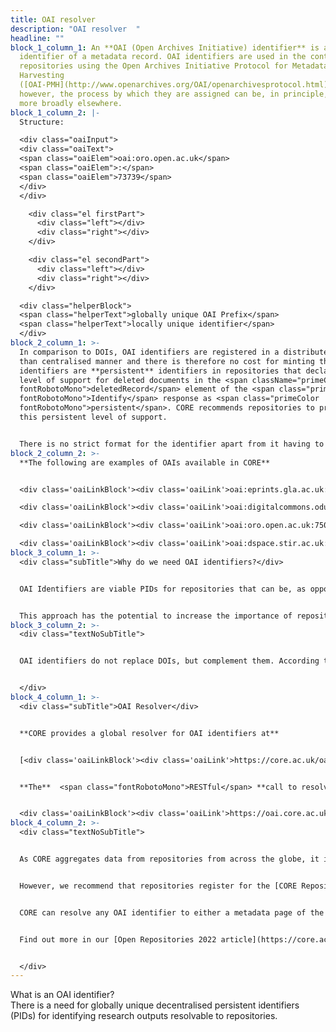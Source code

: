 ```yaml
---
title: OAI resolver
description: "OAI resolver  "
headline: ""
block_1_column_1: An **OAI (Open Archives Initiative) identifier** is a unique
  identifier of a metadata record. OAI identifiers are used in the context of
  repositories using the Open Archives Initiative Protocol for Metadata
  Harvesting
  ([OAI-PMH](http://www.openarchives.org/OAI/openarchivesprotocol.html)),
  however, the process by which they are assigned can be, in principle, used
  more broadly elsewhere.
block_1_column_2: |-
  Structure:

  <div class="oaiInput">
  <div class="oaiText">
  <span class="oaiElem">oai:oro.open.ac.uk</span>
  <span class="oaiElem">:</span>
  <span class="oaiElem">73739</span>
  </div>
  </div>

    <div class="el firstPart">
      <div class="left"></div>
      <div class="right"></div>
    </div>

    <div class="el secondPart">
      <div class="left"></div>
      <div class="right"></div>
    </div>

  <div class="helperBlock">
  <span class="helperText">globally unique OAI Prefix</span>
  <span class="helperText">locally unique identifier</span>
  </div>
block_2_column_1: >-
  In comparison to DOIs, OAI identifiers are registered in a distributed rather
  than centralised manner and there is therefore no cost for minting them. OAI
  identifiers are **persistent** identifiers in repositories that declare their
  level of support for deleted documents in the <span className="primeColor
  fontRobotoMono">deletedRecord</span> element of the <span class="primeColor
  fontRobotoMono">Identify</span> response as <span class="primeColor
  fontRobotoMono">persistent</span>. CORE recommends repositories to provide
  this persistent level of support.


  There is no strict format for the identifier apart from it having to be a URI, but a Cgood practice is for it to consist of a globally unique prefix identifying the repository and a suffix that is locally unique to a given metadata record in the repository.
block_2_column_2: >-
  **The following are examples of OAIs available in CORE**


  <div class='oaiLinkBlock'><div class='oaiLink'>oai:eprints.gla.ac.uk:129357</div></div>

  <div class='oaiLinkBlock'><div class='oaiLink'>oai:digitalcommons.odu.edu:oaweek-1012</div></div>

  <div class='oaiLinkBlock'><div class='oaiLink'>oai:oro.open.ac.uk:75049</div></div>

  <div class='oaiLinkBlock'><div class='oaiLink'>oai:dspace.stir.ac.uk:1893/24654</div></div>
block_3_column_1: >-
  <div class="subTitle">Why do we need OAI identifiers?</div>


  OAI Identifiers are viable PIDs for repositories that can be, as opposed to DOIs, minted in a **distributed fashion** and cost-free, and which can be **resolvable directly to the repository** rather than to the publisher.


  This approach has the potential to increase the importance of repositories in the process of disseminating knowledge. CORE provides a global **[OAI Resolver](https://oai.core.ac.uk/)** built on top of the CORE research outputs aggregation system.
block_3_column_2: >-
  <div class="textNoSubTitle">


  OAI identifiers do not replace DOIs, but complement them. According to the DOI handbook <span class="primeColor italic">“Uniqueness (specification by a DOI name of one and only one referent) is enforced by the DOI system. It is desirable that two DOI names should not be assigned to the same thing.”</span> A DOI typically identifies the canonical final version of record (VoR) of a paper. An OAI Identifier a metadata record in a repository. As there often exist multiple copies of a paper across repositories, it is, in fact, desirable that these records identified using an OAI Identifier are linked to a single DOI. 


  </div>
block_4_column_1: >-
  <div class="subTitle">OAI Resolver</div>


  **CORE provides a global resolver for OAI identifiers at**


  [<div class='oaiLinkBlock'><div class='oaiLink'>https://core.ac.uk/oai_resolver</div></div>](https://core.ac.uk/oai_resolver)


  **The**  <span class="fontRobotoMono">RESTful</span> **call to resolve an OAI is available at:**


  <div class='oaiLinkBlock'><div class='oaiLink'>https://oai.core.ac.uk/< oai-identifier></div></div>
block_4_column_2: >-
  <div class="textNoSubTitle">


  As CORE aggregates data from repositories from across the globe, it is aware of OAI Identifiers for each repository record across this network. This means that repositories do not need to do anything to register their OAI identifiers to allow the OAI resolver to work on their records apart from making sure that they expose their metadata using OAI-PMH, which is a widely supported functionality. 


  However, we recommend that repositories register for the [CORE Repository Dashboard](https://core.ac.uk/services/repository-dashboard) to check that their metadata records are harvested correctly in their entirety. This is an extremely low barrier to adoption with the resolver effectively working out-of-the-box. 


  CORE can resolve any OAI identifier to either a metadata page of the record in CORE or route it directly to the repository page <span class="primeColor">(coming up)</span>. To route redirection directly to the repository, it is necessary to provide a mapping in the CORE Repository page between the OAI prefix of a repository and the currently used URL for the repository metadata record display page/splash. The redirection will change instantly. 


  Find out more in our [Open Repositories 2022 article](https://core.ac.uk/resources/oai-identifiers-and-resolver-2022.pdf).


  </div>
---
```

<style>.pageTitle{ font-size: 24px; line-height: 24px; margin-bottom: 24px; }
.subTitle { line-height: 24px; font-size: 24px; font-weight: 500; margin-bottom: 49px; } .textNoSubTitle { margin-top: 73px; } .primeColor { color: #B75400; } .italic { font-style: italic; } .fontRobotoMono { font-family: Roboto Mono; } .oaiLinkBlock { position: relative; margin-bottom: 15px; max-width: 365px; } .oaiLink { color: #B75400; line-height: 36px; font-size: 16px; margin-left: 20px; height: 36px; } .oaiLink:before { content: ''; background: #B75400; width: 4px; height: 36px; position: absolute; display: block; top: 0; left: 3px; } .oaiLink:after { content: ''; position: absolute; display: block; border: 1px solid #E0E0E0; width: 100%; } .oaiInput { background: #FFFFFF; border: 1px solid rgba(0, 0, 0, 0.12); box-sizing: border-box; border-radius: 2px; width: 520px; height: 48px; } .oaiText { color: #B75400; margin-left: 16px; } .oaiElem { margin: 0 5px; line-height: 48px; }.helperText { color: #9E9E9E; font-size: 14px; line-height: 12px; } .helperText:first-child { margin-left: 5px; } .helperText:last-child{ margin-left: 15px; }

.firstPart { margin-left: 20px; } .secondPart { margin-left: 25px; } .el { display: inline-flex; } .firstPart > div { width: 57px; } .secondPart > div { width: 13px; } .el > div { height: 1px; background: #666666; margin: 10px 5px; position: relative; } .el > div:before, .el > div:after { content: ''; position: absolute; width: 5px; height: 5px; border-top-left-radius: 200px; border: 1px solid #666666; border-right: none; border-bottom: none; } .el > div:after { right: -5px; } .right:after { transform: rotate(-180deg); top: -4px; } .left:before { transform: rotate(-90deg); top: -4px; left: -5px; } .left:after { transform: rotate(90deg); } .right:before { left: -5px; }
</style >

<div className="pageTitle">What is an OAI identifier?</div>

There is a need for globally unique decentralised persistent identifiers (PIDs) for identifying research outputs resolvable to repositories.